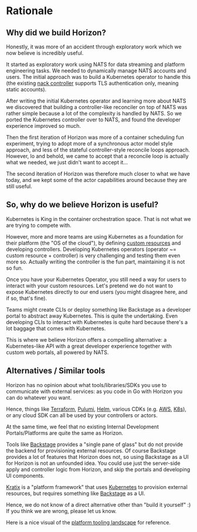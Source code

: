 # Rationale

## Why did we build Horizon?

Honestly, it was more of an accident through exploratory work which we now believe is incredibly useful.

It started as exploratory work using NATS for data streaming and platform engineering tasks.
We needed to dynamically manage NATS accounts and users. The initial approach was to build a Kubernetes operator to handle this (the existing [nack controller](https://github.com/nats-io/nack) supports TLS authentication only, meaning static accounts).

After writing the initial Kubernetes operator and learning more about NATS we discovered that building a controller-like reconciler on top of NATS was rather simple because a lot of the complexity is handled by NATS.
So we ported the Kubernetes controller over to NATS, and found the developer experience improved so much.

Then the first iteration of Horizon was more of a container scheduling fun experiment, trying to adopt more of a synchronous actor model style approach, and less of the stateful controller-style reconcile loops approach.
However, lo and behold, we came to accept that a reconcile loop is actually what we needed, we just didn't want to accept it...

The second iteration of Horizon was therefore much closer to what we have today, and we kept some of the actor capabilities around because they are still useful.

## So, why do we believe Horizon is useful?

Kubernetes is King in the container orchestration space.
That is not what we are trying to compete with.

However, more and more teams are using Kubernetes as a foundation for their platform (the "OS of the cloud"), by defining [custom resources](https://kubernetes.io/docs/concepts/extend-kubernetes/api-extension/custom-resources/) and developing controllers.
Developing Kubernetes operators (operator ~= custom resource + controller) is very challenging and testing them even more so.
Actually writing the controller is the fun part, maintaining it is not so fun.

Once you have your Kubernetes Operator, you still need a way for users to interact with your custom resources.
Let's pretend we do not want to expose Kubernetes directly to our end users (you might disagree here, and if so, that's fine).

Teams might create CLIs or deploy something like Backstage as a developer portal to abstract away Kubernetes.
This is quite the undertaking. Even developing CLIs to interact with Kubernetes is quite hard because there's a lot baggage that comes with Kubernetes.

This is where we believe Horizon offers a compelling alternative: a Kubernetes-like API with a great developer experience together with custom web portals, all powered by NATS.

## Alternatives / Similar tools

Horizon has no opinion about what tools/libraries/SDKs you use to communicate with external services: as you code in Go with Horizon you can do whatever you want.

Hence, things like [Terraform](https://www.terraform.io/), [Pulumi](https://www.pulumi.com/), [Helm](https://helm.sh/), various CDKs (e.g. [AWS](https://aws.amazon.com/cdk/), [K8s](https://cdk8s.io/)), or any cloud SDK can all be used by your controllers or actors.

At the same time, we feel that no existing Internal Development Portals/Platforms are quite the same as Horizon.

Tools like [Backstage](https://backstage.io/) provides a "single pane of glass" but do not provide the backend for provisioning external resources.
Of course Backstage provides a lot of features that Horizon does not, so using Backstage as a UI for Horizon is not an unfounded idea.
You could use just the server-side apply and controller logic from Horizon, and skip the portals and developing UI components.

[Kratix](https://kratix.io/) is a "platform framework" that uses [Kubernetes](https://kubernetes.io/) to provision external resources, but requires something like [Backstage](https://backstage.io/) as a UI.

Hence, we do not know of a direct alternative other than "build it yourself" :)
If you think we are wrong, please let us know.

Here is a nice visual of the [platform tooling landscape](https://platformengineering.org/platform-tooling) for reference.
